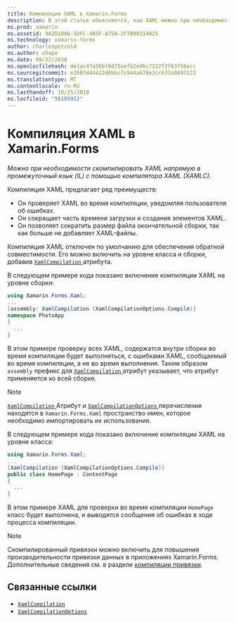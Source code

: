 ```yaml
---
title: Компиляция XAML в Xamarin.Forms
description: В этой статье объясняется, как XAML можно при необходимости компилируется непосредственно в промежуточный язык (IL) с помощью компилятора Xamarin.Forms XAML (XAMLC).
ms.prod: xamarin
ms.assetid: 9A2D10A6-5DFC-485F-A75A-2F7B98314025
ms.technology: xamarin-forms
author: charlespetzold
ms.author: chape
ms.date: 08/22/2018
ms.openlocfilehash: de1ac47a56bf8d75eefb2ed6c7237f2f63f56ecc
ms.sourcegitcommit: e268fd44422d0bbc7c944a678e2cc633a0493122
ms.translationtype: MT
ms.contentlocale: ru-RU
ms.lasthandoff: 10/25/2018
ms.locfileid: "50105952"
---
```

# <a name="xaml-compilation-in-xamarinforms"></a>Компиляция XAML в Xamarin.Forms

_Можно при необходимости скомпилировать XAML напрямую в промежуточный язык (IL) с помощью компилятора XAML (XAMLC)._

Компиляция XAML предлагает ряд преимуществ:

- Он проверяет XAML во время компиляции, уведомляя пользователя об ошибках.
- Он сокращает часть времени загрузки и создания элементов XAML.
- Он позволяет сократить размер файла окончательной сборки, так как больше не добавляет XAML-файлы.

Компиляция XAML отключен по умолчанию для обеспечения обратной совместимости. Его можно включить на уровне класса и сборки, добавив [ `XamlCompilation` ](xref:Xamarin.Forms.Xaml.XamlCompilationAttribute) атрибута.

В следующем примере кода показано включение компиляции XAML на уровне сборки:

```csharp
using Xamarin.Forms.Xaml;
...
[assembly: XamlCompilation (XamlCompilationOptions.Compile)]
namespace PhotoApp
{
  ...
}
```

В этом примере проверку всех XAML, содержатся внутри сборки во время компиляции будет выполняться, с ошибками XAML, сообщаемый во время компиляции, а не во время выполнения. Таким образом `assembly` префикс для [ `XamlCompilation` ](xref:Xamarin.Forms.Xaml.XamlCompilationAttribute) атрибут указывает, что атрибут применяется ко всей сборке.

> [!NOTE]
> [ `XamlCompilation` ](xref:Xamarin.Forms.Xaml.XamlCompilationAttribute) Атрибут и [ `XamlCompilationOptions` ](xref:Xamarin.Forms.Xaml.XamlCompilationOptions) перечисления находятся в `Xamarin.Forms.Xaml` пространство имен, которое необходимо импортировать их использования.

В следующем примере кода показано включение компиляции XAML на уровне класса:

```csharp
using Xamarin.Forms.Xaml;
...
[XamlCompilation (XamlCompilationOptions.Compile)]
public class HomePage : ContentPage
{
  ...
}
```

В этом примере XAML для проверки во время компиляции `HomePage` класс будет выполнена, и выводятся сообщения об ошибках в ходе процесса компиляции.

> [!NOTE]
> Скомпилированный привязки можно включить для повышения производительности привязки данных в приложениях Xamarin.Forms. Дополнительные сведения см. в разделе [компиляции привязки](~/xamarin-forms/app-fundamentals/data-binding/compiled-bindings.md).

## <a name="related-links"></a>Связанные ссылки

- [`XamlCompilation`](xref:Xamarin.Forms.Xaml.XamlCompilationAttribute)
- [`XamlCompilationOptions`](xref:Xamarin.Forms.Xaml.XamlCompilationOptions)
